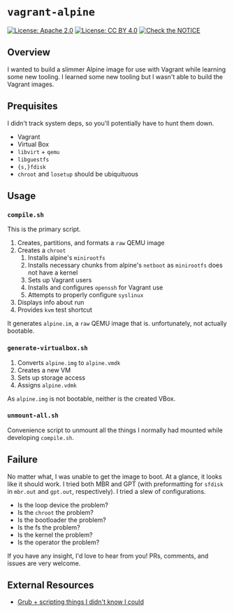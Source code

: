 # `vagrant-alpine`

[![License: Apache 2.0](https://img.shields.io/badge/License-Apache%202.0-blue.svg)](https://opensource.org/licenses/Apache-2.0)  [![License: CC BY 4.0](https://img.shields.io/badge/License-CC%20BY%204.0-lightgrey.svg)](https://creativecommons.org/licenses/by/4.0/) [![Check the NOTICE](https://img.shields.io/badge/Check%20the-NOTICE-420C3B.svg)](./NOTICE)

## Overview

I wanted to build a slimmer Alpine image for use with Vagrant while learning some new tooling. I learned some new tooling but I wasn't able to build the Vagrant images.

## Prequisites

I didn't track system deps, so you'll potentially have to hunt them down.

* Vagrant
* Virtual Box
* `libvirt` + `qemu`
* `libguestfs`
* `{s,}fdisk`
* `chroot` and `losetup` should be ubiquituous

## Usage

### `compile.sh`

This is the primary script.

1. Creates, partitions, and formats a `raw` QEMU image
2. Creates a `chroot`
   1. Installs alpine's `minirootfs`
   2. Installs necessary chunks from alpine's `netboot` as `minirootfs` does not have a kernel
   3. Sets up Vagrant users
   4. Installs and configures `openssh` for Vagrant use
   5. Attempts to properly configure `syslinux`
3. Displays info about run
4. Provides `kvm` test shortcut

It generates `alpine.im`, a `raw` QEMU image that is. unfortunately, not actually bootable.

### `generate-virtualbox.sh`

1. Converts `alpine.img` to `alpine.vmdk`
2. Creates a new VM
3. Sets up storage access
4. Assigns `alpine.vdmk`

As `alpine.img` is not bootable, neither is the created VBox.

### `unmount-all.sh`

Convenience script to unmount all the things I normally had mounted while developing `compile.sh`.

## Failure

No matter what, I was unable to get the image to boot. At a glance, it looks like it should work. I tried both MBR and GPT (with preformatting for `sfdisk` in `mbr.out` and `gpt.out`, respectively). I tried a slew of configurations.

* Is the loop device the problem?
* Is the `chroot` the problem?
* Is the bootloader the problem?
* Is the fs the problem?
* Is the kernel the problem?
* Is the operator the problem?

If you have any insight, I'd love to hear from you! PRs, comments, and issues are very welcome.

## External Resources

* [Grub + scripting things I didn't know I could](https://blog.heckel.io/2017/05/28/creating-a-bios-gpt-and-uefi-gpt-grub-bootable-linux-system/)
